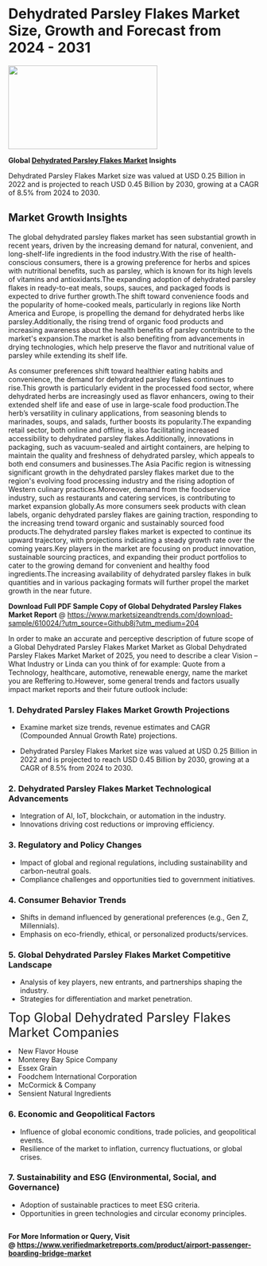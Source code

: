 <H1>Dehydrated Parsley Flakes Market Size, Growth and Forecast from 2024 - 2031</H1><img class="aligncenter size-medium wp-image-584254" src="https://thirdeyenews.in/wp-content/uploads/2024/09/Global-Market-Research-300x168.jpeg" alt="" width="300" height="168" /><p><strong>Global&nbsp;<a href="https://www.marketsizeandtrends.com/download-sample/610024/?utm_source=Github8j?utm_medium=204">Dehydrated Parsley Flakes Market</a> Insights</strong></p><p>Dehydrated Parsley Flakes Market size was valued at USD 0.25 Billion in 2022 and is projected to reach USD 0.45 Billion by 2030, growing at a CAGR of 8.5% from 2024 to 2030.</p><p><h2>Market Growth Insights</h2> <p>The global dehydrated parsley flakes market has seen substantial growth in recent years, driven by the increasing demand for natural, convenient, and long-shelf-life ingredients in the food industry.With the rise of health-conscious consumers, there is a growing preference for herbs and spices with nutritional benefits, such as parsley, which is known for its high levels of vitamins and antioxidants.The expanding adoption of dehydrated parsley flakes in ready-to-eat meals, soups, sauces, and packaged foods is expected to drive further growth.The shift toward convenience foods and the popularity of home-cooked meals, particularly in regions like North America and Europe, is propelling the demand for dehydrated herbs like parsley.Additionally, the rising trend of organic food products and increasing awareness about the health benefits of parsley contribute to the market's expansion.The market is also benefiting from advancements in drying technologies, which help preserve the flavor and nutritional value of parsley while extending its shelf life.</p> <p>As consumer preferences shift toward healthier eating habits and convenience, the demand for dehydrated parsley flakes continues to rise.This growth is particularly evident in the processed food sector, where dehydrated herbs are increasingly used as flavor enhancers, owing to their extended shelf life and ease of use in large-scale food production.The herb’s versatility in culinary applications, from seasoning blends to marinades, soups, and salads, further boosts its popularity.The expanding retail sector, both online and offline, is also facilitating increased accessibility to dehydrated parsley flakes.Additionally, innovations in packaging, such as vacuum-sealed and airtight containers, are helping to maintain the quality and freshness of dehydrated parsley, which appeals to both end consumers and businesses.The Asia Pacific region is witnessing significant growth in the dehydrated parsley flakes market due to the region's evolving food processing industry and the rising adoption of Western culinary practices.Moreover, demand from the foodservice industry, such as restaurants and catering services, is contributing to market expansion globally.As more consumers seek products with clean labels, organic dehydrated parsley flakes are gaining traction, responding to the increasing trend toward organic and sustainably sourced food products.The dehydrated parsley flakes market is expected to continue its upward trajectory, with projections indicating a steady growth rate over the coming years.Key players in the market are focusing on product innovation, sustainable sourcing practices, and expanding their product portfolios to cater to the growing demand for convenient and healthy food ingredients.The increasing availability of dehydrated parsley flakes in bulk quantities and in various packaging formats will further propel the market growth in the near future.</p> <p><span class=""><strong>Download Full PDF Sample Copy of Global Dehydrated Parsley Flakes Market Report</strong> @ <a href="https://www.marketsizeandtrends.com/download-sample/610024/?utm_source=Github8j?utm_medium=204" target="_blank">https://www.marketsizeandtrends.com/download-sample/610024/?utm_source=Github8j?utm_medium=204</a></span></p><p>In order to make an accurate and perceptive description of future scope of a Global&nbsp;Dehydrated Parsley Flakes Market Market as Global&nbsp;Dehydrated Parsley Flakes Market Market of 2025, you need to describe a clear Vision &ndash; What Industry or Linda can you think of for example: Quote from a Technology, healthcare, automotive, renewable energy, name the market you are Reffering to.However, some general trends and factors usually impact market reports and their future outlook include:</p><h3>1.&nbsp;<strong>Dehydrated Parsley Flakes Market Growth Projections</strong></h3><ul><li>Examine market size trends, revenue estimates and CAGR (Compounded Annual Growth Rate) projections.</li><li><p>Dehydrated Parsley Flakes Market size was valued at USD 0.25 Billion in 2022 and is projected to reach USD 0.45 Billion by 2030, growing at a CAGR of 8.5% from 2024 to 2030.</p></li></ul><h3>2.&nbsp;<strong>Dehydrated Parsley Flakes Market Technological Advancements</strong></h3><ul><li>Integration of AI, IoT, blockchain, or automation in the industry.</li><li>Innovations driving cost reductions or improving efficiency.</li></ul><h3>3.&nbsp;<strong>Regulatory and Policy Changes</strong></h3><ul><li>Impact of global and regional regulations, including sustainability and carbon-neutral goals.</li><li>Compliance challenges and opportunities tied to government initiatives.</li></ul><h3>4.&nbsp;<strong>Consumer Behavior Trends</strong></h3><ul><li>Shifts in demand influenced by generational preferences (e.g., Gen Z, Millennials).</li><li>Emphasis on eco-friendly, ethical, or personalized products/services.</li></ul><h3>5.&nbsp;<strong>Global Dehydrated Parsley Flakes Market Competitive Landscape</strong></h3><ul><li>Analysis of key players, new entrants, and partnerships shaping the industry.</li><li>Strategies for differentiation and market penetration.</li></ul><p data-pm-slice="1 1 []"><span style="color: inherit; font-family: inherit; font-size: 25px;">Top Global Dehydrated Parsley Flakes Market Companies</span></p><div class="" data-test-id=""><p><li>New Flavor House</li><li> Monterey Bay Spice Company</li><li> Essex Grain</li><li> Foodchem International Corporation</li><li> McCormick & Company</li><li> Sensient Natural Ingredients</li></p></div><h3>6.&nbsp;<strong>Economic and Geopolitical Factors</strong></h3><ul><li>Influence of global economic conditions, trade policies, and geopolitical events.</li><li>Resilience of the market to inflation, currency fluctuations, or global crises.</li></ul><h3>7.&nbsp;<strong>Sustainability and ESG (Environmental, Social, and Governance)</strong></h3><ul><li>Adoption of sustainable practices to meet ESG criteria.</li><li>Opportunities in green technologies and circular economy principles.</li></ul><h2><strong style="font-size: 14px;">For More Information or Query, Visit @&nbsp;</strong><a style="background-color: #ffffff; font-size: 14px;" href="https://www.marketsizeandtrends.com/report/dehydrated-parsley-flakes-market/" target="_blank">https://www.verifiedmarketreports.com/product/airport-passenger-boarding-bridge-market</a></h2>